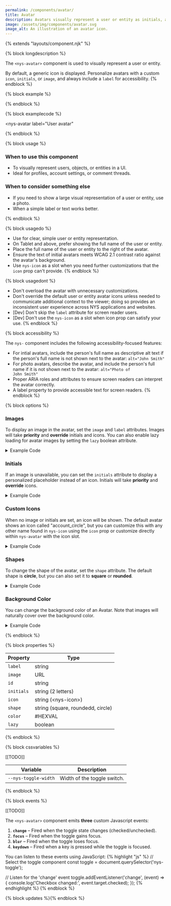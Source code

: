 ```yaml
---
permalink: /components/avatar/
title: Avatar
description: Avatars visually represent a user or entity as initials, a photo, or an icon.
image: /assets/img/components/avatar.svg
image_alt: An illustration of an avatar icon.
---
```


{% extends "layouts/component.njk" %}

{% block longdescription %}

The <code class="language-js">&lt;nys-avatar&gt;</code> component is used to visually represent a user or entity.

By default, a generic icon is displayed. Personalize avatars with a custom <code class="language-js">icon</code>, <code class="language-js">initials</code>, or <code class="language-js">image</code>, and always include a <code class="language-js">label</code> for accessibility.
{% endblock %}

{% block example %}

<nys-avatar label="User avatar"></nys-avatar>
{% endblock %}

{% block examplecode %}

<nys-avatar
  label="User avatar"
></nys-avatar>
{% endblock %}

{% block usage %}

### When to use this component

- To visually represent users, objects, or entities in a UI.
- Ideal for profiles, account settings, or comment threads.

### When to consider something else

  - If you need to show a large visual representation of a user or entity, use a photo.
  - When a simple label or text works better.

{% endblock %}

{% block usagedo %}

  - Use for clear, simple user or entity representation.
  - On Tablet and above, prefer showing the full name of the user or entity.
  - Place the full name of the user or entity to the right of the avatar.
  - Ensure the text of initial avatars meets WCAG 2.1 contrast ratio against the avatar's background.
  - Use <code class="language-js">nys-icon</code> as a slot when you need further customizations that the <code class="language-js">icon</code> prop can't provide.
{% endblock %}

{% block usagedont %}

  - Don't overload the avatar with unnecessary customizations.
  - Don't override the default user or entity avatar icons unless needed to communicate additional context to the viewer; doing so provides an inconsistent user experience across NYS applications and websites.
  - [Dev] Don't skip the <code class="language-js">label</code> attribute for screen reader users.
  - [Dev] Don't use the <code class="language-js">nys-icon</code> as a slot when icon prop can satisfy your use.
{% endblock %}

{% block accessibility %}

The <code class="language-js">nys-</code> component includes the following accessibility-focused features:

  - For intial avatars, include the person's full name as descriptive alt text if the person's full name is not shown next to the avatar: <code>alt="John Smith"</code>
  - For photo avatars, describe the avatar, and include the person's full name if it is not shown next to the avatar: <code>alt="Photo of John Smith"</code>
  - Proper ARIA roles and attributes to ensure screen readers can interpret the avatar correctly.
  - A label property to provide accessible text for screen readers.
{% endblock %}

{% block options %}

### Images
<p>To display an image in the avatar, set the <code class="language-js">image</code> and <code class="language-js">label</code> attributes. Images will take <strong>priority</strong> and <strong>override</strong> initials and icons. You can also enable lazy loading for avatar images by setting the <code class="language-js">lazy</code> boolean attribute.</p>

<nys-avatar label="User avatar" image="https://images.unsplash.com/photo-1513360371669-4adf3dd7dff8?q=80&w=100" lazy></nys-avatar>

<details>
<summary>Example Code</summary>

```html
<nys-avatar label="User avatar" image="https://images.unsplash.com/photo-1513360371669-4adf3dd7dff8?q=80&w=100" lazy></nys-avatar>

```
</details>


### Initials

<p>If an image is unavailable, you can set the <code class="language-js">initials</code> attribute to display a personalized placeholder instead of an icon. Initials will take <strong>priority</strong> and <strong>override</strong> icons.</p>

<nys-avatar label="User avatar" initials="NY"></nys-avatar>

<details>
<summary>Example Code</summary>

```html
<nys-avatar label="User avatar" initials="NY"></nys-avatar>
```
</details>



### Custom Icons

<p>When no image or initials are set, an icon will be shown. The default avatar shows an icon called "account_circle", but you can customize this with any other name found in <code class="language-js">nys-icon</code> using the <code class="language-js">icon</code> prop or customize directly within <code class="language-js">nys-avatar</code> with the icon slot.</p>

<nys-avatar label="User avatar"></nys-avatar>
<nys-avatar label="User avatar">
  <nys-icon slot="icon" label="youtube icon" name="social_youtube"></nys-icon>
</nys-avatar>
<nys-avatar label="User avatar">
  <nys-icon slot="icon" label="snow icon" name="ac_unit"></nys-icon>
</nys-avatar>

<details>
<summary>Example Code</summary>

```html
<nys-avatar label="User avatar"></nys-avatar>
<nys-avatar label="User avatar">
  <nys-icon slot="icon" label="youtube icon" name="social_youtube"></nys-icon>
</nys-avatar>
<nys-avatar label="User avatar">
  <nys-icon slot="icon" label="snow icon" name="ac_unit"></nys-icon>
</nys-avatar>
```
</details>


### Shapes

<p>To change the shape of the avatar, set the <code class="language-js">shape</code> attribute. The default shape is <strong>circle</strong>, but you can also set it to <strong>square</strong> or <strong>rounded</strong>.</p>

<nys-avatar label="User avatar" shape="circle"></nys-avatar>
<nys-avatar label="User avatar" shape="rounded"></nys-avatar>
<nys-avatar label="User avatar" shape="square"></nys-avatar>

<details>
<summary>Example Code</summary>

```html
<nys-avatar label="User avatar" shape="circle"></nys-avatar>
<nys-avatar label="User avatar" shape="rounded"></nys-avatar>
<nys-avatar label="User avatar" shape="square"></nys-avatar>
```
</details>

### Background Color

You can change the background color of an Avatar. Note that images will naturally cover over the background color.

<nys-avatar label="User avatar" color="rebeccapurple"></nys-avatar>

<details>
<summary>Example Code</summary>

```html
<nys-avatar label="User avatar" color="rebeccapurple"></nys-avatar>
```

</details>


{% endblock %}

{% block properties %}

<table>
  <thead>
    <tr>
      <th>Property</th>
      <th>Type</th>
    </tr>
  </thead>
  <tbody>
    <tr>
      <td><code>label</code></td>
      <td>string</td>
    </tr>
    <tr>
      <td><code>image</code></td>
      <td>URL</td>
    </tr>
    <tr>
      <td><code>id</code></td>
      <td>string</td>
    </tr>
    <tr>
      <td><code>initials</code></td>
      <td>string (2 letters)</td>
    </tr>
    <tr>
      <td><code>icon</code></td>
      <td>string (&lt;nys-icon&gt;)</td>
    </tr>
    <tr>
      <td><code>shape</code></td>
      <td>string (square, roundedd, circle)</td>
    </tr>
    <tr>
      <td><code>color</code></td>
      <td>#HEXVAL</td>
    </tr>
    <tr>
      <td><code>lazy</code></td>
      <td>boolean</td>
    </tr>
  </tbody>
</table>

{% endblock %}

{% block cssvariables %}

[[TODO]]
<table>
  <thead>
    <tr>
      <th>Variable</th>
      <th>Description</th>
    </tr>
  </thead>
  <tbody>
    <tr>
      <td><code>--nys-toggle-width</code></td>
      <td>Width of the toggle switch.</td>
    </tr>
  </tbody>
  </table>

{% endblock %}

{% block events %}

[[TODO]]
<p>The <code class="language-js">&lt;nys-avatar&gt;</code> component emits <strong>three</strong> custom Javascript events:</p>
<ol>
<li><strong><code>change</code></strong> – Fired when the toggle state changes (checked/unchecked).</li>
<li><strong><code>focus</code></strong> – Fired when the toggle gains focus.</li>
<li><strong><code>blur</code></strong> – Fired when the toggle loses focus.</li>
<li><strong><code>keydown</code></strong> – Fired when a key is pressed while the toggle is focused.</li>
</ol>

You can listen to these events using JavaScript:
{% highlight "js" %}
// Select the toggle component
  const toggle = document.querySelector('nys-toggle');

  // Listen for the 'change' event
  toggle.addEventListener('change', (event) => {
    console.log('Checkbox changed:', event.target.checked);
  });
{% endhighlight %}
{% endblock %}

{% block updates %}{% endblock %}
